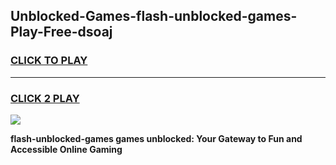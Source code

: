 
## Unblocked-Games-flash-unblocked-games-Play-Free-dsoaj
<h3>
<a href="https://premium76.site?title=flash-unblocked-games&ref=23A">CLICK TO PLAY</a></h3>
<hr>

<h3>
<a href="https://premium76.site?title=flash-unblocked-games&ref=23A">CLICK 2 PLAY</a>
  
</h3>

<a href="https://premium76.site?title=flash-unblocked-games&ref=23A"><img src="https://clearcache.store/games.png"></a>


**flash-unblocked-games games unblocked: Your Gateway to Fun and Accessible Online Gaming**
